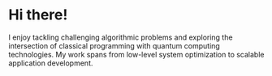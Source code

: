# Hi there!

I enjoy tackling challenging algorithmic problems and exploring the intersection of classical programming with quantum computing technologies. My work spans from low-level system optimization to scalable application development.

